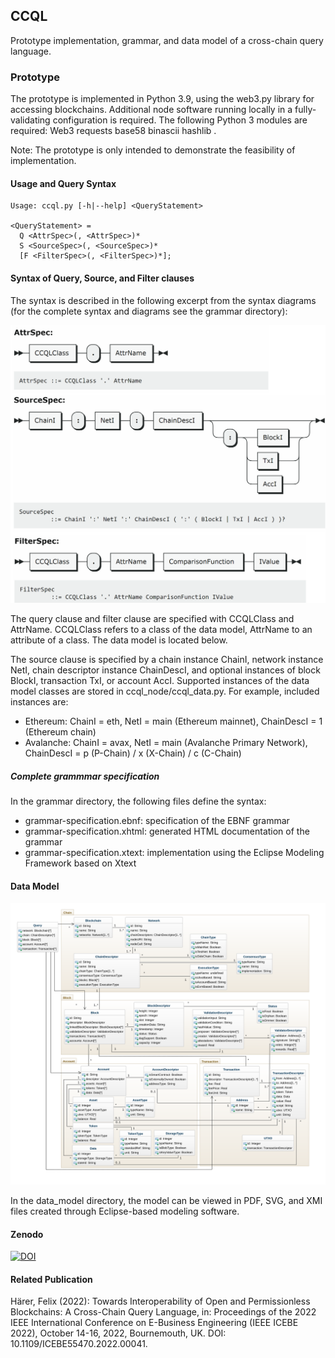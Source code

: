 ## CCQL

Prototype implementation, grammar, and data model of a cross-chain query language. 

### Prototype

The prototype is implemented in Python 3.9, using the web3.py library for accessing blockchains. Additional node software running locally in a fully-validating configuration is required. The following Python 3 modules are required: Web3 requests base58 binascii hashlib .

Note: The prototype is only intended to demonstrate the feasibility of implementation.

#### Usage and Query Syntax

```
Usage: ccql.py [-h|--help] <QueryStatement>

<QueryStatement> =
  Q <AttrSpec>(, <AttrSpec>)*
  S <SourceSpec>(, <SourceSpec>)*
  [F <FilterSpec>(, <FilterSpec>)*];

```
#### Syntax of Query, Source, and Filter clauses 

The syntax is described in the following excerpt from the syntax diagrams (for the complete syntax and diagrams see the grammar directory):

<img src="https://github.com/fhaer/CCQL/blob/main/syntax_diagram_excerpt.png?raw=true" data-canonical-src="https://github.com/fhaer/CCQL/blob/main/syntax_diagram_excerpt.png?raw=true" width="550" />

The query clause and filter clause are specified with CCQLClass and AttrName. CCQLClass refers to a class of the data model, AttrName to an attribute of a class. The data model is located below.

The source clause is specified by a chain instance ChainI, network instance NetI, chain descriptor instance ChainDescI, and optional instances of block BlockI, transaction TxI, or account AccI. Supported instances of the data model classes are stored in ccql_node/ccql_data.py. For example, included instances are: 
- Ethereum: ChainI = eth, NetI = main (Ethereum mainnet), ChainDescI = 1 (Ethereum chain)
- Avalanche: ChainI = avax, NetI = main (Avalanche Primary Network), ChainDescI = p (P-Chain) / x (X-Chain) / c (C-Chain) 

##### Complete grammmar specification

In the grammar directory, the following files define the syntax:

- grammar-specification.ebnf: specification of the EBNF grammar
- grammar-specification.xhtml: generated HTML documentation of the grammar
- grammar-specification.xtext: implementation using the Eclipse Modeling Framework based on Xtext

#### Data Model

![Data Model](https://github.com/fhaer/CCQL/blob/main/data_model/ccql-data-model.svg?raw=true)

In the data_model directory, the model can be viewed in PDF, SVG, and XMI files created through Eclipse-based modeling software.

#### Zenodo

[![DOI](https://zenodo.org/badge/479934455.svg)](https://zenodo.org/badge/latestdoi/479934455)

#### Related Publication

Härer, Felix (2022): Towards Interoperability of Open and Permissionless Blockchains: A Cross-Chain Query Language, in: Proceedings of the 2022 IEEE International Conference on E-Business Engineering (IEEE ICEBE 2022), October 14-16, 2022, Bournemouth, UK. DOI: 10.1109/ICEBE55470.2022.00041.
